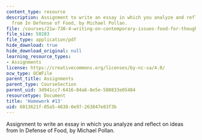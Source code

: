 ```yaml
---
content_type: resource
description: Assignment to write an essay in which you analyze and reflect on ideas
  from In Defense of Food, by Michael Pollan.
file: /courses/21w-730-4-writing-on-contemporary-issues-food-for-thought-writing-and-reading-about-the-cultures-of-food-fall-2008/6013621f05a546380e97263847e83f3b_essay_2.pdf
file_size: 50283
file_type: application/pdf
hide_download: true
hide_download_original: null
learning_resource_types:
- Assignments
license: https://creativecommons.org/licenses/by-nc-sa/4.0/
ocw_type: OCWFile
parent_title: Assignments
parent_type: CourseSection
parent_uid: 3d941cc7-6416-04a6-8e5e-580833e05484
resourcetype: Document
title: 'Homework #13'
uid: 6013621f-05a5-4638-0e97-263847e83f3b
---
```

Assignment to write an essay in which you analyze and reflect on ideas from In Defense of Food, by Michael Pollan.